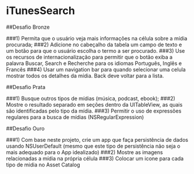 # iTunesSearch

##Desafio Bronze

###1) Permita que o usuário veja mais informações na célula sobre a mídia procurada;
###2) Adicione no cabeçalho da tabela um campo de texto e um botão para que o usuário escolha o termo a ser procurado.
###3) Use os recursos de internacionalização para permitir que o botão exiba a palavra Buscar, Search e Recherche para os idiomas Português, Inglês e Francês
###4) Usar um navigation bar para quando selecionar uma celula mostrar todos os detalhes da mídia. Back deve voltar para a lista.

##Desafio Prata

###1) Busque outros tipos de mídias (música, podcast, ebook);
###2) Mostre o resultado separado em seções dentro da UITableView, as quais são identificadas pelo tipo da mídia.
###3) Permitir o uso de expressões regulares para a busca de mídias (NSRegularExpression)

##Desafio Ouro

###1) Com base neste projeto, crie um app que faça persistência de dados usando NSUserDefault (mesmo que este tipo de persistência não seja o mais adequado para o App idealizado)
###2) Mostre as imagens relacionadas a mídia na própria célula
###3) Colocar um icone para cada tipo de midia no Asset Catalog
